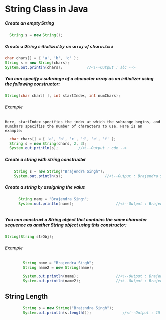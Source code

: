 # String Class in Java


##### Create an empty String
```java
  String s = new String();
```


##### Create a String initialized by an array of characters
```java
char chars[] = { 'a', 'b', 'c' };
String s = new String(chars);
System.out.println(chars);           //<!--Output : abc --> 
```

##### You can specify a subrange of a character array as an initializer using the following constructor:
```java
String(char chars[ ], int startIndex, int numChars);
```
###### Example 
 `Here, startIndex specifies the index at which the subrange begins, and numChars specifies
the number of characters to use. Here is an example:`
```java
  char chars[] = { 'a', 'b', 'c', 'd', 'e', 'f' };
  String s = new String(chars, 2, 3);
  System.out.println(s);         //<!--Output : cde -->
```

##### Create a string with string constructor
```java
    String s = new String("Brajendra Singh");
    System.out.println(s);                   //<!--Output : Brajendra Singh
```

##### Create a string by assigning the value
```java
      String name = "Brajendra Singh";
      System.out.println(name);                   //<!--Output : Brajendra Singh
      
 ```

##### You can construct a String object that contains the same character sequence as another String object using this constructor:
```java
String(String strObj);
```

###### Example
```java
        String name = "Brajendra Singh";
        String name2 = new String(name);
        
        System.out.println(name);                 //<!--Output : Brajendra Singh -->
        System.out.println(name2);                //<!--Output : Brajendra Singh -->
```


## String Length
```java
        String s = new String("Brajendra Singh");
        System.out.println(s.length());              //<!--Output : 15 -->         
 ```
